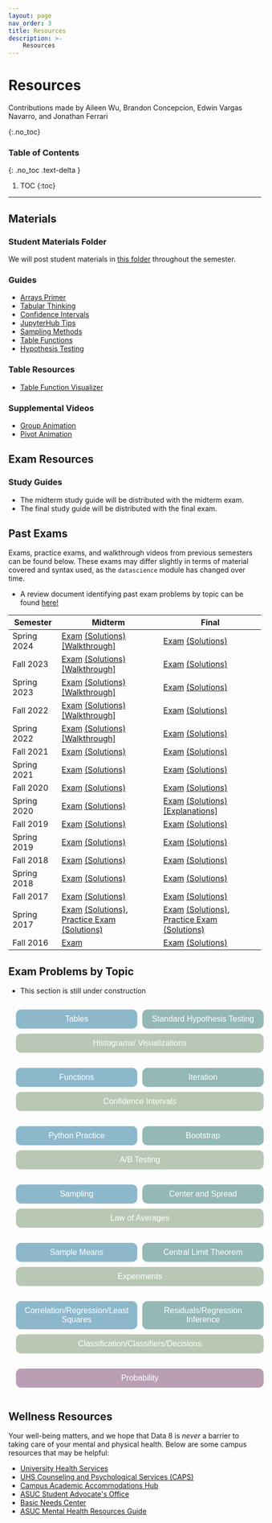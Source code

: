```yaml
---
layout: page
nav_order: 3
title: Resources
description: >-
    Resources
---
```

# Resources
Contributions made by Aileen Wu, Brandon Concepcion, Edwin Vargas Navarro, and Jonathan Ferrari

{:.no_toc}

### Table of Contents
{: .no_toc .text-delta }

1. TOC
{:toc}

---

## Materials

### Student Materials Folder
We will post student materials in [this folder](https://drive.google.com/drive/folders/16o8duRO-J-EnnWiue1QJjyHW9BQFetDJ?usp=drive_link) throughout the semester.

### Guides
* [Arrays Primer](https://drive.google.com/file/d/1SzpKe_SnFf9_mkLyhETz5-AiaBJBYJDv/view?usp=sharing)
* [Tabular Thinking](https://drive.google.com/file/d/1D9PXUgDLXjFBXZoyGVSKpzk0nKQziDTP/view?usp=sharing)
* [Confidence Intervals](https://drive.google.com/file/d/1MTHu81FjF2SKps4a6x_N_sMWcFs2APx4/view?usp=sharing)
* [JupyterHub Tips](https://drive.google.com/file/d/1vA4x3RIwCq8jY4KvTRpqrnmASS7Se1Bn/view?usp=sharing)
* [Sampling Methods](https://drive.google.com/file/d/1k8uNN0Bg7J0BTgK-0Z5glDNtd_5FTJQl/view?usp=sharing)
* [Table Functions](https://drive.google.com/file/d/1j2hjhweJdGWW0EdvmjGHsXFUatXIZax4/view?usp=sharing)
* [Hypothesis Testing](https://drive.google.com/file/d/1s9e252XRIUYxNeI8dNG4D0f8B9iwEv6x/view?usp=sharing)

### Table Resources
* [Table Function Visualizer](https://www.data8.org/interactive_table_functions/)

### Supplemental Videos
* [Group Animation](https://youtu.be/HLoYTCUP0fc?si=J160YHimo01SVKl0)
* [Pivot Animation](https://youtu.be/4WzXo8eKLAg?si=dWrB6Vedh041wV-N)

## Exam Resources

### Study Guides
* The midterm study guide will be distributed with the midterm exam.
* The final study guide will be distributed with the final exam.

## Past Exams
Exams, practice exams, and walkthrough videos from previous semesters can be found below. These exams may differ slightly in terms of material covered and syntax used, as the `datascience` module has changed over time.
* A review document identifying past exam problems by topic can be found [here!](https://docs.google.com/document/d/1zed6Q9LAgUvCoazdGMOd5K0FpLcfZF-IMZMyGzTOFfk/edit?usp=sharing) 

| Semester | Midterm | Final |
| -- | -- | -- |
| Spring 2024 | [Exam](https://docs.google.com/viewer?url=https://github.com/data-8/archived-exams/raw/master/data8_sp24_midterm.pdf) [(Solutions)](https://docs.google.com/viewer?url=https://github.com/data-8/archived-exams/raw/master/data8-sp24-midterm-solutions.pdf) [[Walkthrough]](https://drive.google.com/drive/folders/1rkUU1top70Ut18ejsf3MfOI35z-TW0ex) |[Exam](https://drive.google.com/file/d/1ciI_bVnfs0u1ZaxvIvGJmDdTI-IKOxwG/view) [(Solutions)](https://drive.google.com/file/d/1Bur5LJcl44NfQyvBbI_N0cRGEz6hdaVp/view) | 
| Fall 2023 | [Exam](https://drive.google.com/file/d/1Oc_4GGZE8aozXbAJYDeEwFs-pdArYMNY/view?usp=sharing) [(Solutions)](https://docs.google.com/viewer?url=https://github.com/data-8/archived-exams/raw/master/data8-fa23-midterm-sol.pdf) [[Walkthrough]](https://drive.google.com/drive/folders/1Mo50-BqxISJTU1jKV8LtfSiQc-9GRiTF?usp=share_link)| [Exam](https://docs.google.com/viewer?url=https://github.com/data-8/archived-exams/raw/master/data8-fa23-final.pdf) [(Solutions)](https://docs.google.com/viewer?url=https://github.com/data-8/archived-exams/raw/master/data8-fa23-final-sols.pdf) | 
| Spring 2023 | [Exam](https://docs.google.com/viewer?url=https://github.com/data-8/archived-exams/raw/master/data8-sp23-midterm.pdf) [(Solutions)](https://docs.google.com/viewer?url=https://github.com/data-8/archived-exams/raw/master/data8-sp23-midterm-solutions.pdf) [[Walkthrough]](https://drive.google.com/drive/u/1/folders/1Thm3volFpFWC1QkNsJyWOgIG5bwvE7sO)| [Exam](https://docs.google.com/viewer?url=https://github.com/data-8/archived-exams/raw/master/data8-sp23-final.pdf) [(Solutions)](https://docs.google.com/viewer?url=https://github.com/data-8/archived-exams/raw/master/data8-sp23-final-sol.pdf) |
| Fall 2022 | [Exam](https://docs.google.com/viewer?url=https://github.com/data-8/archived-exams/raw/master/data8-fa22-mt_printed.pdf) [(Solutions)](https://docs.google.com/viewer?url=https://github.com/data-8/archived-exams/raw/master/data8-fa22-mt_solution.pdf) [[Walkthrough]](https://drive.google.com/drive/folders/1Uk3HbQ17PlzItvoOKEGIJoMbLq-AFyHo?usp=sharing) | [Exam](https://drive.google.com/file/d/1lMEUafOXIJvWw0Fh_zo2XeE44EMAhC9m/view?usp=sharing) [(Solutions)](https://docs.google.com/viewer?url=https://github.com/data-8/archived-exams/raw/master/data8_fa22_final_sols.pdf) |
| Spring 2022 | [Exam](https://docs.google.com/viewer?url=https://github.com/data-8/archived-exams/raw/master/data8-sp22-midterm.pdf) [(Solutions)](https://docs.google.com/viewer?url=https://github.com/data-8/archived-exams/raw/master/data8-sp22-midterm-solution.pdf) [[Walkthrough]](https://drive.google.com/drive/folders/1kgOV6o5L4Wu6PBAC0GgJb9OrrI5D0PZq?usp=sharing) | [Exam](https://docs.google.com/viewer?url=https://github.com/data-8/archived-exams/raw/master/data8-sp22-final.pdf) [(Solutions)](https://docs.google.com/viewer?url=https://github.com/data-8/archived-exams/raw/master/data8-sp22-final-sols.pdf) |
| Fall 2021 | [Exam](https://docs.google.com/viewer?url=https://github.com/data-8/archived-exams/raw/master/data8-fa21-midterm.pdf) [(Solutions)](https://docs.google.com/viewer?url=https://github.com/data-8/archived-exams/raw/master/data8-fa21-midterm-solutions.pdf) | [Exam](https://docs.google.com/viewer?url=https://github.com/data-8/archived-exams/raw/master/data8-fa21-final.pdf) [(Solutions)](https://docs.google.com/viewer?url=https://github.com/data-8/archived-exams/raw/master/data8-fa21-final-solns.pdf) |
| Spring 2021 | [Exam](https://docs.google.com/viewer?url=https://github.com/data-8/archived-exams/raw/master/data8-sp21-midterm.pdf) [(Solutions)](https://docs.google.com/viewer?url=https://github.com/data-8/archived-exams/raw/master/data8-sp21-midterm-solutions.pdf) | [Exam](https://docs.google.com/viewer?url=https://github.com/data-8/archived-exams/raw/master/data8-sp21-final.pdf) [(Solutions)](https://docs.google.com/viewer?url=https://github.com/data-8/archived-exams/raw/master/data8-sp21-final-sols.pdf) |
| Fall 2020 | [Exam](https://docs.google.com/viewer?url=https://github.com/data-8/archived-exams/raw/master/data8-fa20-midterm.pdf) [(Solutions)](https://docs.google.com/viewer?url=https://github.com/data-8/archived-exams/raw/master/data8-fa20-midterm-solution.pdf) | [Exam](https://docs.google.com/viewer?url=https://github.com/data-8/archived-exams/raw/master/data8-fa20-final.pdf) [(Solutions)](https://docs.google.com/viewer?url=https://github.com/data-8/archived-exams/raw/master/data8-fa20-final-solns.pdf) |
| Spring 2020 | [Exam](https://docs.google.com/viewer?url=https://github.com/data-8/archived-exams/raw/master/data8-sp20-midterm.pdf) [(Solutions)](https://docs.google.com/viewer?url=https://github.com/data-8/archived-exams/raw/master/data8-sp20-midterm-sols.pdf) | [Exam](https://docs.google.com/viewer?url=https://github.com/data-8/archived-exams/raw/master/data8-sp20-final.pdf) [(Solutions)](https://docs.google.com/viewer?url=https://github.com/data-8/archived-exams/raw/master/data8-sp20-final-sols.pdf) [[Explanations]](https://docs.google.com/document/d/1WqgRDDwyL98Y4WROVURR2-EWjmTXJTPczpT662XIkk4/edit?usp=sharing) |
| Fall 2019 | [Exam](https://docs.google.com/viewer?url=https://github.com/data-8/archived-exams/raw/master/data8-fa19-midterm.pdf) [(Solutions)](https://docs.google.com/viewer?url=https://github.com/data-8/archived-exams/raw/master/data8-fa19-midterm-solutions.pdf) | [Exam](https://docs.google.com/viewer?url=https://github.com/data-8/archived-exams/raw/master/data8-fa19-final.pdf) [(Solutions)](https://docs.google.com/viewer?url=https://github.com/data-8/archived-exams/raw/master/data8-fa19-final-solution.pdf) |
| Spring 2019 | [Exam](https://docs.google.com/viewer?url=https://github.com/data-8/archived-exams/raw/master/data8-sp19-midterm.pdf) [(Solutions)](https://docs.google.com/viewer?url=https://github.com/data-8/archived-exams/raw/master/data8-sp19-midterm-sols.pdf) | [Exam](https://docs.google.com/viewer?url=https://github.com/data-8/archived-exams/raw/master/data8-sp19-final.pdf) [(Solutions)](https://docs.google.com/viewer?url=https://github.com/data-8/archived-exams/raw/master/data8-sp19-final-sol.pdf) |
| Fall 2018 | [Exam](https://docs.google.com/viewer?url=https://github.com/data-8/archived-exams/raw/master/data8-fa18-midterm.pdf) [(Solutions)](https://docs.google.com/viewer?url=https://github.com/data-8/archived-exams/raw/master/data8-fa18-midterm-sols.pdf) | [Exam](https://docs.google.com/viewer?url=https://github.com/data-8/archived-exams/raw/master/data8-fa18-final.pdf) [(Solutions)](https://docs.google.com/viewer?url=https://github.com/data-8/archived-exams/raw/master/data8-fa18-final-solution.pdf)|
| Spring 2018 | [Exam](https://docs.google.com/viewer?url=https://github.com/data-8/archived-exams/raw/master/data8-sp18-midterm.pdf) [(Solutions)](https://docs.google.com/viewer?url=https://github.com/data-8/archived-exams/raw/master/data8-sp18-midterm-sols.pdf) | [Exam](https://docs.google.com/viewer?url=https://github.com/data-8/archived-exams/raw/master/data8-sp18-final.pdf) [(Solutions)](https://docs.google.com/viewer?url=https://github.com/data-8/archived-exams/raw/master/data8-sp18-final-sols.pdf) |
| Fall 2017 | [Exam](https://docs.google.com/viewer?url=https://github.com/data-8/archived-exams/raw/master/data8-fa17-midterm.pdf) [(Solutions)](https://docs.google.com/viewer?url=https://github.com/data-8/archived-exams/raw/master/data8-fa17-midterm-solution.pdf) | [Exam](https://docs.google.com/viewer?url=https://github.com/data-8/archived-exams/raw/master/data8-fa17-final.pdf) [(Solutions)](https://docs.google.com/viewer?url=https://github.com/data-8/archived-exams/raw/master/data8-fa17-final-sols.pdf) |
| Spring 2017 | [Exam](https://docs.google.com/viewer?url=https://github.com/data-8/archived-exams/raw/master/data8-sp17-midterm.pdf) [(Solutions)](https://docs.google.com/viewer?url=https://github.com/data-8/archived-exams/raw/master/data8-sp17-midterm-solution.pdf), [Practice Exam](https://docs.google.com/viewer?url=https://github.com/data-8/archived-exams/raw/master/data8-sp17-practice.pdf) [(Solutions)](https://docs.google.com/viewer?url=https://github.com/data-8/archived-exams/raw/master/data8-sp17-practice-solution.pdf) | [Exam](https://docs.google.com/viewer?url=https://github.com/data-8/archived-exams/raw/master/data8-sp17-final.pdf) [(Solutions)](https://docs.google.com/viewer?url=https://github.com/data-8/archived-exams/raw/master/data8-sp17-final-solution.pdf), [Practice Exam](https://docs.google.com/viewer?url=https://github.com/data-8/archived-exams/raw/master/data8-sp17-practice-final.pdf) [(Solutions)](https://docs.google.com/viewer?url=https://github.com/data-8/archived-exams/raw/master/data8-sp17-practice-final-solution.pdf) |
| Fall 2016 |  [Exam](https://docs.google.com/viewer?url=https://github.com/data-8/archived-exams/raw/master/data8-fa16-midterm.pdf) | [Exam](https://docs.google.com/viewer?url=https://github.com/data-8/archived-exams/raw/master/data8-fa16-final.pdf) [(Solutions)](https://docs.google.com/viewer?url=https://github.com/data-8/archived-exams/raw/master/data8-fa16-final-sols.pdf) |

## Exam Problems by Topic
* This section is still under construction 

<script>
function toggleVisibility(id) {
  var element = document.getElementById(id);
  var currentDisplay = window.getComputedStyle(element).display;
  if (currentDisplay === 'block') {
    element.style.display = 'none';
  } else {
    element.style.display = 'block';
  }
}
</script>

<style>
    #dropdownContainer {
    display: flex;
    flex-direction: row; /* Ensure items are laid out in a row */
    flex-wrap: wrap; /* Allow items to wrap onto the next line if space runs out */
    justify-content: space-between; /* Distribute space between items evenly */
    align-items: stretch; /* Stretch items to fill the container vertically */
    width: 100%; /* Ensure the container takes full width */
    padding: 10px; /* Optional: Adds some space inside the container */
}

.dropdownWrapper {
    flex: 1 1 20%; /* Flex grow, shrink, and basis set for responsive sizing */
    min-width: 180px; /* Minimum width to maintain readability and appearance */
    margin: 5px; /* Spacing between buttons */
}

.dropdown button {
    width: 100%; /* Ensure the button stretches to the full width of its container */
    padding: 10px; /* Adjust padding to control the button's inner spacing */
    font-size: 16px;
    color: white;
    background-color: #8db8cc;
    border: none;
    cursor: pointer;
    height: 100%; /* Make the button fill its container vertically */
    border-radius: 10px; /* Adds slightly rounded corners */
    transition: box-shadow 0.25s;
}

.dropdown button:hover{
    box-shadow: 
        0 2px 4px rgba(0, 0, 0, 0.07),  /* Side shadow */
        0 4px 8px rgba(0, 0, 0, 0.13); /* Bottom shadow more pronounced */
}

.dropdownContent {
    display: none; /* Keep content hidden by default */
    background-color: #f4f4f4;
    padding: 5px;
    box-shadow: 0 4px 8px rgba(0,0,0,0.1); /* Optional: Adds shadow for better visibility */
    z-index: 1; /* Ensures dropdown content lays on top of other content if expanded */
}
</style>

<div id="dropdownContainer">
    <div class="dropdownWrapper">
        <div class="dropdown" id="Tablesdropdown">
            <button onclick="toggleVisibility('tableContent')">Tables</button>
            <div id="tableContent" class="dropdownContent">
                <ul>
                  <li><a href="https://www.data8.org/su24/exams/Sp22_Final.pdf#page=4" target="_blank">Spring 2022 Final Q2</a></li>
                  <li><a href="https://www.data8.org/su24/exams/Sp22_Midterm.pdf#page=2" target="_blank">Spring 2022 Midterm Q1</a></li>
                  <li><a href="https://www.data8.org/su24/exams/Sp22_Midterm.pdf#page=9" target="_blank">Spring 2022 Midterm Q2b</a></li>
                  <li><a href="https://www.data8.org/su24/exams/Fa21_Final.pdf#page=15" target="_blank">Fall 2021 Final Q12</a></li>
                  <li><a href="https://www.data8.org/su24/exams/Fa21_Final.pdf#page=2" target="_blank">Fall 2021 Final Q2</a></li>
                  <li><a href="https://www.data8.org/su24/exams/Fa21_Midterm.pdf#page=3" target="_blank">Fall 2021 Midterm Q1</a></li>
                  <li><a href="https://www.data8.org/su24/exams/Fa21_Midterm.pdf#page=5" target="_blank">Fall 2021 Midterm Q2</a></li>
                  <li><a href="https://www.data8.org/su24/exams/Sp21_Final.pdf#page=14" target="_blank">Spring 2021 Final Q3</a></li>
                  <li><a href="https://www.data8.org/su24/exams/Sp21_Midterm.pdf#page=4" target="_blank">Spring 2021 Midterm Q1</a></li>
                  <li><a href="https://www.data8.org/su24/exams/Fa20_Final.pdf#page=3" target="_blank">Fall 2020 Final Q1</a></li>
                  <li><a href="https://www.data8.org/su24/exams/Fa20_Midterm.pdf#page=9" target="_blank">Fall 2020 Midterm Q5</a></li>
                  <li><a href="https://www.data8.org/su24/exams/Sp20_Midterm.pdf#page=4" target="_blank"> Spring 2020 Midterm Q2 (e - f) </a></li>
                  <li><a href="https://www.data8.org/su24/exams/Sp20_Midterm.pdf#page=6" target="_blank">Spring 2020 Midterm Q3(e - f, i, j)</a></li>
                  <li>Fall 2019 Midterm Q2e</li>
                  <li>Fall 2019 Midterm Q4</li>
                  <li>Spring 2019 Final Q3, 7</li>
                  <li>Spring 2019 Midterm Q3</li>
                  <li>Fall 2018 Final Q2 (a - f)</li>
                  <li>Spring 2018 Final Q5</li>
                  <li><a href="https://www.data8.org/su24/exams/Fa18_Midterm.pdf#page=3" target="_blank">Fall 2018 Midterm Q2</a></li>
                  <li>Spring 2018 Midterm Q1</li>
                  <li>Fall 2017 Final Q1</li>
                  <li>Spring 2017 Final Q1</li>
                  <li>Spring 2017 Practice Final Q1</li>
                  <li>Spring 2017 Midterm Q1</li>
                  <li>Summer 2017 Midterm Q1</li>
                  <li>Fall 2016 Final Q9</li>
              </ul>
            </div>
        </div>
    </div>
    <div class="dropdownWrapper" id="hypothesistestingdropdown">
        <div class = "dropdown">
            <button onclick="toggleVisibility('htestingContent')" style="background-color: #93b8b6;">Standard Hypothesis Testing</button>
            <div id="htestingContent" class="dropdownContent">
                <ul>
                  <li><a href="https://www.data8.org/su24/exams/Sp22_Final.pdf#page=18" target="_blank">Spring 2022 Final Q6e</a></li>
                  <li><a href="https://www.data8.org/su24/exams/Sp22_Final.pdf#page=3" target="_blank">Spring 2022 Final Q1k</a></li>
                  <li><a href="https://www.data8.org/su24/exams/Sp22_Midterm.pdf#page=13" target="_blank">Spring 2022 Midterm Q4</a></li>
                  <li><a href="https://www.data8.org/su24/exams/Fa21_Final.pdf#page=7" target="_blank">Fall 2021 Final Q6</a></li>
                  <li><a href="https://www.data8.org/su24/exams/Fa21_Midterm.pdf#page=10" target="_blank">Fall 2021 Midterm Q6</a></li>
                  <li><a href="https://www.data8.org/su24/exams/Sp21_Final.pdf#page=7" target="_blank">Spring 2021 Final Q1b</a></li>
                  <li><a href="https://www.data8.org/su24/exams/Sp21_Midterm.pdf#page=15" target="_blank">Spring 2021 Midterm Q5</a></li>
                  <li><a href="https://www.data8.org/su24/exams/Fa20_Final.pdf#page=18" target="_blank">Fall 2020 Final Q7</a></li>
                  <li><a href="https://www.data8.org/su24/exams/Fa20_Midterm.pdf#page=14" target="_blank">Fall 2020 Midterm Q7</a></li>
                  <li><a href ="https://www.data8.org/su24/exams/Sp20_Midterm.pdf#page=8" target = "_blank"> Spring 2020 Midterm Q4 (a - c)</a></li>
                  <li><a href="https://www.data8.org/su24/exams/Sp20_Midterm.pdf#page=7" target = "_blank">Spring 2020 Midterm Q3k</a></li>
                  <li>Fall 2019 Midterm Q6</li>
                  <li>Fall 2019 Midterm Q3 (e - g, h, i)</li>
                  <li>Spring 2019 Final Q5</li>
                  <li>Spring 2019 Midterm Q6</li>
                  <li>Spring 2019 Midterm Q2a</li>
                  <li>Fall 2018 Final Q4 (f - h)</li>
                  <li>Fall 2018 Final Q3</li>
                  <li><a href="https://www.data8.org/su24/exams/Fa18_Midterm.pdf#page=4" target="_blank">Fall 2018 Midterm Q3</a></li>
                  <li>Spring 2018 Final Q8</li>
                  <li>Spring 2018 Midterm Q5 (b - d)</li>
                  <li>Spring 2018 Midterm Q4</li>
                  <li>Fall 2017 Final Q3</li>
                  <li>Spring 2017 Practice Final Q4</li>
                  <li>Spring 2017 Final Q2</li>
                  <li>Spring 2017 Midterm Q4</li>
                  <li>Summer 2017 Midterm Q4</li>
                  <li>Fall 2016 Final Q15</li>
                  <li>Fall 2016 Final Q13</li>
                  <li>Fall 2016 Final Q4</li>
                </ul>
            </div>
        </div>
    </div>  
    <div class="dropdownWrapper" id="histdropdown">
        <div class = "dropdown">
            <button onclick="toggleVisibility('histContent')" style="background-color:#b9c8b5;">Histograms/ Visualizations</button>
            <div id="histContent" class="dropdownContent">
                <ul>
                    <li><a href="https://www.data8.org/su24/exams/Sp22_Final.pdf#page=19" target="_blank">Spring 2022 Final Q7(a, b)</a></li>
                    <li><a href="https://www.data8.org/su24/exams/Sp22_Final.pdf#page=9" target="_blank">Spring 2022 Final Q3h</a></li>
                    <li><a href="https://www.data8.org/su24/exams/Sp22_Midterm.pdf#page=8" target="_blank">Spring 2022 Midterm Q2</a></li>
                    <li><a href="https://www.data8.org/su24/exams/Sp22_Midterm.pdf#page=6" target="_blank">Spring 2022 Midterm Q1e</a></li>
                    <li><a href="https://www.data8.org/su24/exams/Fa21_Final.pdf#page=4" target="_blank">Fall 2021 Final Q3</a></li>
                    <li><a href="https://www.data8.org/su24/exams/Fa21_Midterm.pdf#page=18" target="_blank">Fall 2021 Midterm Q9</a></li>
                    <li><a href="https://www.data8.org/su24/exams/Fa21_Midterm.pdf#page=11" target="_blank">Fall 2021 Midterm Q6b</a></li>
                    <li><a href="https://www.data8.org/su24/exams/Fa21_Midterm.pdf#page=8" target="_blank">Fall 2021 Midterm Q5</a></li>
                    <li><a href="https://www.data8.org/su24/exams/Sp21_Final.pdf#page=29" target="_blank">Spring 2021 Final Q7 (a - c)</a></li>
                    <li><a href="https://www.data8.org/su24/exams/Sp21_Midterm.pdf#page=23" target="_blank">Spring 2021 Midterm Q7</a></li>
                    <li><a href="https://www.data8.org/su24/exams/Sp21_Midterm.pdf#page=18" target="_blank">Spring 2021 Midterm Q6</a></li>
                    <li><a href="https://www.data8.org/su24/exams/Fa20_Final.pdf#page=11" target="_blank">Fall 2020 Final Q5b</a></li>
                    <li><a href="https://www.data8.org/su24/exams/Fa20_Final.pdf#page=9" target="_blank">Fall 2020 Final Q4g</a></li>
                    <li><a href="https://www.data8.org/su24/exams/Fa20_Midterm.pdf#page=6" target="_blank">Fall 2020 Midterm Q3</a></li>
                    <li><a href="https://www.data8.org/su24/exams/Fa20_Midterm.pdf#page=5" target="_blank">Fall 2020 Midterm Q2</a></li>
                    <li><a href="https://www.data8.org/su24/exams/Sp20_Midterm.pdf#page=5" target="_blank">Spring 2020 Midterm Q3 (a - d)</a></li>
                    <li><a href="https://www.data8.org/su24/exams/Sp20_Midterm.pdf#page=3" target="_blank">Spring 2020 Midterm Q2 (a - d)</a></li>
                    <li>Fall 2019 Midterm Q5</li>
                    <li>Fall 2019 Midterm Q2 (a - d)</li>
                    <li>Spring 2019 Midterm Q6e</li>
                    <li>Spring 2019 Midterm Q4</li>
                    <li>Spring 2019 Midterm Q2b</li>
                    <li><a href="https://www.data8.org/su24/exams/Fa18_Midterm.pdf#page=2" target="_blank">Fall 2018 Midterm Q1</a></li>
                    <li>Spring 2018 Midterm Q6</li>
                    <li>Spring 2017 Practice Final Q2</li>
                    <li>Spring 2017 Midterm Q2</li>
                    <li>Summer 2017 Midterm Q3</li>
                    <li>Fall 2016 Final Q14</li>
                    <li>Fall 2016 Final Q11</li>
                    <li>Fall 2016 Final Q10</li>
                    <li>Fall 2016 Final Q8</li>
                    <li>Fall 2016 Final Q6</li>
                    <li>Fall 2016 Final Q2</li>
                </ul>
            </div>
        </div>
    </div>
</div>
<div id="dropdownContainer">
     <div class="dropdownWrapper">
    <div class="dropdown" id="functionsdropdown">
      <button onclick="toggleVisibility('functionsContent')">Functions</button>
      <div id="functionsContent" class="dropdownContent">
       <ul>
              <li><a href="https://www.data8.org/su24/exams/Sp22_Final.pdf#page=22" target="_blank">Spring 2022 Final Q7h</a></li>
              <li><a href="https://www.data8.org/su24/exams/Sp22_Final.pdf#page=17" target="_blank">Spring 2022 Final Q6d</a></li>
              <li><a href="https://www.data8.org/su24/exams/Fa21_Final.pdf#page=8" target="_blank">Fall 2021 Final Q6f</a></li>
              <li><a href="https://www.data8.org/su24/exams/Fa21_Final.pdf#page=7" target="_blank">Fall 2021 Final Q6a</a></li>
              <li><a href="https://www.data8.org/su24/exams/Fa21_Final.pdf#page=3" target="_blank">Fall 2021 Final Q2d</a></li>
              <li><a href="https://www.data8.org/su24/exams/Fa21_Final.pdf#page=2" target="_blank">Fall 2021 Final Q1</a></li>
              <li><a href="https://www.data8.org/su24/exams/Fa21_Midterm.pdf#page=14" target="_blank">Fall 2021 Midterm Q8a</a></li>
              <!--> This one don't match
              <li><a href="https://www.data8.org/su24/exams/Fa21_Midterm.pdf#page=3" target="_blank">Fall 2021 Midterm Q4 (h, i)</c></li>
              -->
              <li><a href="https://www.data8.org/su24/exams/Fa20_Final.pdf#page=10" target="_blank">Fall 2020 Final Q5a</a></li>
              <li><a href="https://www.data8.org/su24/exams/Sp20_Midterm.pdf#page=6" target="_blank">Spring 2020 Midterm Q3h</a></li>
              <li>Spring 2019 Midterm Q4d</li>
              <li><a href="https://www.data8.org/su24/exams/Fa18_Midterm.pdf#page=3" target="_blank">Fall 2018 Midterm Q2g</a></li>
          </ul>
      </div>
    </div>
  </div>
    <div class="dropdownWrapper" id="iterationdropdown">
        <div class = "dropdown">
            <button onclick="toggleVisibility('iterationContent')" style="background-color: #93b8b6;">Iteration</button>
            <div id="iterationContent" class="dropdownContent">
                <ul>
                    <li><a href="https://www.data8.org/su24/exams/Fa21_Midterm.pdf#page=15" target="_blank">Fall 2021 Midterm Q8b</a></li>
                    <li><a href="https://www.data8.org/su24/exams/Fa20_Midterm.pdf#page=7" target="_blank">Fall 2020 Midterm Q4 (f, g)</a></li>
                    <li>Fall 2019 Midterm Q3g</li>
                    <li>Spring 2019 Midterm Q6d</li>
                    <li>Spring 2019 Midterm Q2c</li>
                    <li><a href="https://www.data8.org/su24/exams/Fa18_Midterm.pdf#page=5" target="_blank">Fall 2018 Midterm Q3d</a></li>
                    <li>Spring 2018 Midterm Q2</li>
                    <li>Spring 2017 Midterm Q3b</li>
                </ul>
            </div>
        </div>
    </div>
    <div class="dropdownWrapper" id="confidencedropdown">
        <div class = "dropdown">
            <button onclick="toggleVisibility('confidenceContent')" style="background-color: #b9c8b5;">Confidence Intervals</button>
            <div id="confidenceContent" class="dropdownContent">
                <ul>
                  <li><a href="https://www.data8.org/su24/exams/Sp22_Final.pdf#page=7" target="_blank">Spring 2022 Final Q3 (a - g)</a></li>
                  <li><a href="https://www.data8.org/su24/exams/Sp22_Final.pdf#page=2" target="_blank">Spring 2022 Final Q1f</a></li>
                  <li><a href="https://www.data8.org/su24/exams/Fa21_Final.pdf#page=13" target="_blank">Fall 2021 Final Q10</a></li>
                  <li><a href="https://www.data8.org/su24/exams/Fa21_Final.pdf#page=12" target="_blank">Fall 2021 Final Q9</a></li>
                  <li><a href="https://www.data8.org/su24/exams/Fa21_Final.pdf#page=6" target="_blank">Fall 2021 Final Q5b</a></li>
                  <li><a href="https://www.data8.org/su24/exams/Sp21_Final.pdf#page=22" target="_blank">Spring 2021 Final Q4 (d - h)</a></li>
                  <li><a href="https://www.data8.org/su24/exams/Sp21_Final.pdf#page=10" target="_blank">Spring 2021 Final Q2 (d, e)</a></li>
                  <li><a href="https://www.data8.org/su24/exams/Fa20_Final.pdf#page=15" target="_blank">Fall 2020 Final Q6</a></li>
                  <li>Spring 2018 Final Q6</li>
                  <li>Spring 2018 Final Q1</li>
                </ul>
            </div>
        </div>
    </div>
</div>




<div id="dropdownContainer">
   <div class="dropdownWrapper">
    <div class="dropdown" id="pythonpracticedropdown">
      <button onclick="toggleVisibility('pythonPracticeContent')">Python Practice</button>
      <div id="pythonPracticeContent" class="dropdownContent">
        <ul>
            <li><a href="https://www.data8.org/su24/exams/Sp21_Midterm.pdf#page=9" target="_blank">Spring 2021 Midterm Q2</a></li>
            <li><a href="https://www.data8.org/su24/exams/Fa20_Midterm.pdf#page=7" target="_blank">Fall 2020 Midterm Q4 (a - e)</a></li>
            <li>Fall 2019 Midterm Q1</li>
            <li>Spring 2019 Final Q1</li>
            <li>Spring 2019 Midterm Q1</li>
            <li>Spring 2019 Midterm Q4 (f - g)</li>
         </ul>
      </div>
    </div>
  </div>
    <div class="dropdownWrapper" id="bootstrapdropdown">
        <div class = "dropdown">
            <button onclick="toggleVisibility('bootstrapContent')" style="background-color: #93b8b6;">Bootstrap</button>
            <div id="bootstrapContent" class="dropdownContent">
                <ul>
                  <li><a href="https://www.data8.org/su24/exams/Sp22_Final.pdf#page=16" target="_blank">Spring 2022 Final Q6c</a></li>
                  <li><a href="https://www.data8.org/su24/exams/Fa21_Final.pdf#page=13" target="_blank">Fall 2021 Final Q10</a></li>
                  <li><a href="https://www.data8.org/su24/exams/Fa21_Final.pdf#page=5" target="_blank">Fall 2021 Final Q5a</a></li>
                  <li><a href="https://www.data8.org/su24/exams/Fa20_Final.pdf#page=20" target="_blank">Fall 2020 Final Q7 (c - f)</a></li>
                  <li><a href="https://www.data8.org/su24/exams/Fa20_Final.pdf#page=14" target="_blank">Fall 2020 Final Q5h</a></li>
                  <li>Fall 2018 Final Q5</li>
                  <li>Fall 2018 Final Q3</li>
                  <li>Fall 2016 Final Q16</li>
                  <li>Fall 2016 Final Q12</li>
                  <li>Fall 2016 Final Q7</li>
                </ul>
            </div>
        </div>
    </div>
    <div class="dropdownWrapper" id="ABtestingdropdown">
        <div class = "dropdown">
            <button onclick="toggleVisibility('ABContent')" style="background-color: #b9c8b5;">A/B Testing</button>
            <div id="ABContent" class="dropdownContent">
                <ul>
                  <li><a href="https://www.data8.org/su24/exams/Fa20_Midterm.pdf#page=3" target="_blank">Spring 2021 Final Q1a</a></li>
                  <li><a href="https://www.data8.org/su24/exams/Fa21_Midterm.pdf#page=13" target="_blank">Fall 2021 Midterm Q7</a></li>
                  <li><a href="https://www.data8.org/su24/exams/Fa21_Midterm.pdf#page=8" target="_blank">Fall 2021 Midterm Q5</a></li>
                  <li><a href="https://www.data8.org/su24/exams/Fa21_Midterm.pdf#page=6" target="_blank">Spring 2021 Midterm Q3</a></li>
                  <li><a href="https://www.data8.org/su24/exams/Fa20_Midterm.pdf#page=18" target="_blank">Fall 2020 Midterm Q8</a></li>
                  <li><a href="https://www.data8.org/su24/exams/Sp0_Midterm.pdf#page=9" target="_blank">Spring 2020 Midterm Q4 (d, e)</a></li>
                  <li>Fall 2018 Final Q6</li>
                  <li>Spring 2018 Final Q11</li>
                  <li>Spring 2019 Midterm Q7</li>
                </ul>
            </div>
        </div>
    </div>
</div>


<div id="dropdownContainer">
    <div class="dropdownWrapper" id="samplingdropdown">
        <div class = "dropdown">
            <button onclick="toggleVisibility('samplingContent')">Sampling</button>
            <div id="samplingContent" class="dropdownContent">
                <ul>
                    <li><a href="https://www.data8.org/su24/exams/Fa21_Midterm.pdf#page=16" target="_blank">Fall 2021 Midterm Q8 (c, d)</a></li>
                    <li>Spring 2017 Practice Final Q5</li>
                    <li>Spring 2017 Final Q3</li>
                    <li>Fall 2017 Final Q2, 5 - 7</li>
                </ul>
            </div>
        </div>
    </div>
    <div class="dropdownWrapper" id="centerspread">
        <div class = "dropdown">
            <button onclick="toggleVisibility('centerContent')" style="background-color: #93b8b6;">Center and Spread</button>
            <div id="centerContent" class="dropdownContent">
                <ul>
                  <li><a href="https://www.data8.org/su24/exams/Sp22_Final.pdf#page=3" target="_blank">Spring 2022 Final Q1 (i, j)</a></li>
                  <li><a href="https://www.data8.org/su24/exams/Fa20_Final.pdf#page=15" target="_blank">Fall 2020 Final Q6f</a></li>
                  <li><a href="https://www.data8.org/su24/exams/Sp21_Final.pdf#page=12" target="_blank">Spring 2021 Final Q2f</a></li>
                  <li>Spring 2018 Final Q2</li>
                </ul>
            </div>
        </div>
    </div>
    <div class="dropdownWrapper" id="averagesdropdown">
        <div class = "dropdown">
            <button onclick="toggleVisibility('averagesContent')" style="background-color: #b9c8b5;">Law of Averages</button>
            <div id="averagesContent" class="dropdownContent">
                <ul>
                  <li><a href="https://www.data8.org/su24/exams/Fa18_Midterm.pdf#page=5" target="_blank">Fall 2018 Midterm Q3f</a></li>
                  <li>Spring 2018 Midterm Q5a</li>
                  <li>Spring 2017 Midterm Q3c</li>
                </ul>
            </div>
        </div>
    </div>
</div>

<div id="dropdownContainer">
    <div class="dropdownWrapper" id="samplemeansdropdown">
        <div class = "dropdown">
            <button onclick="toggleVisibility('samplemeansContent')">Sample Means</button>
            <div id="samplemeansContent" class="dropdownContent">
               <ul>
                  <li><a href="https://www.data8.org/su24/exams/Sp22_Final.pdf#page=7" target="_blank">Spring 2022 Final Q3 (b - c, f)</a></li>
                  <li><a href="https://www.data8.org/su24/exams/Fa21_Final.pdf#page=6" target="_blank">Fall 2021 Final Q5b</a></li>
                  <li><a href="https://www.data8.org/su24/exams/Sp21_Final.pdf#page=9" target="_blank">Spring 2021 Final Q2 (a - d)</a></li>
                </ul>
            </div>
        </div>
    </div>
    <div class="dropdownWrapper" id="cltdropdown">
        <div class = "dropdown">
            <button onclick="toggleVisibility('cltContent')" style="background-color: #93b8b6;">Central Limit Theorem</button>
            <div id="cltContent" class="dropdownContent">
                <ul>
                  <li><a href="https://www.data8.org/su24/exams/Sp22_Final.pdf#page=3" target="_blank">Spring 2022 Final Q1(i, j)</a></li>
                  <li><a href="https://www.data8.org/su24/exams/Sp22_Final.pdf#page=3" target="_blank">Spring 2022 Final Q3d</a></li>
                  <li><a href="https://www.data8.org/su24/exams/Sp21_Final.pdf#page=12" target="_blank">Spring 2021 Final Q2f</li>
                  <li>Spring 2018 Final Q2</li>
                </ul>
            </div>
        </div>
    </div>
    <div class="dropdownWrapper" id="experimentsdropdown">
        <div class = "dropdown">
            <button onclick="toggleVisibility('experimentsContent')" style="background-color: #b9c8b5;">Experiments</button>
            <div id="experimentsContent" class="dropdownContent">
                <ul>
                  <li><a href="https://www.data8.org/su24/exams/Fa20_Midterm.pdf#page=3" target="_blank">Fall 2020 Midterm Q1</a></li>
                  <li>Spring 2018 Final Q3</li>
                  <li>Summer 2017 Midterm Q2</li>
                </ul>
            </div>
        </div>
    </div>
</div>

<div id="dropdownContainer">
    <div class="dropdownWrapper" id="correlationdropdown">
        <div class = "dropdown">
            <button onclick="toggleVisibility('corrContent')">Correlation/Regression/Least Squares</button>
            <div id="corrContent" class="dropdownContent">
               <ul>
                  <li><a href="https://www.data8.org/su24/exams/Sp22_Final.pdf#page=2" target="_blank">Spring 2022 Final Q1 (a, f, g, n)</a></li>
                  <li><a href="https://www.data8.org/su24/exams/Sp22_Final.pdf#page=14" target="_blank">Spring 2022 Final Q6 (a - d)</a></li>
                  <li><a href="https://www.data8.org/su24/exams/Fa21_Final.pdf#page=8" target="_blank">Fall 2021 Final Q7</a></li>
                  <li><a href="https://www.data8.org/su24/exams/Sp21_Final.pdf#page=18" target="_blank">Spring 2021 Final Q4 (a - c)</a></li>
                  <li><a href="https://www.data8.org/su24/exams/Fa20_Final.pdf#page=11" target="_blank">Fall 2020 Final Q5 (c, d)</a></li>
                  <li>Fall 2018 Final Q2</li>
                  <li>Fall 2017 Final Q10</li>
                  <li>Spring 2017 Practice Final Q3 (a - c)</li>
                  <li>Spring 2017 Final Q4</li>
               </ul>
            </div>
        </div>
    </div>
    <div class="dropdownWrapper" id="resdropdown">
        <div class = "dropdown">
            <button onclick="toggleVisibility('resContent')" style="background-color:#93b8b6;">Residuals/Regression Inference</button>
            <div id="resContent" class="dropdownContent">
                <ul>
                  <li><a href="https://www.data8.org/su24/exams/Sp22_Final.pdf#page=2" target="_blank">Spring 2022 Final Q1f</a></li>
                  <li><a href="https://www.data8.org/su24/exams/Sp22_Final.pdf#page=19" target="_blank">Spring 2022 Final Q1m</a></li>
                  <li><a href="https://www.data8.org/su24/exams/Sp22_Final.pdf#page=9" target="_blank">Spring 2022 Final Q3h</a></li>
                  <li><a href="https://www.data8.org/su24/exams/Sp21_Final.pdf#page=22" target="_blank">Spring 2021 Final Q4(d - g)</a></li>
                  <li><a href="https://www.data8.org/su24/exams/Sp21_Final.pdf#page=12" target="_blank">Spring 2021 Final Q2g</li>
                  <li><a href="https://www.data8.org/su24/exams/Fa21_Final.pdf#page=10" target="_blank">Fall 2021 Final Q8</a></li>
                  <li><a href="https://www.data8.org/su24/exams/Fa20_Final.pdf#page=13" target="_blank">Fall 2020 Final Q5 (e - i)</a></li>
                  <li>Spring 2019 Final Q7, Q)</li>
                  <li>Fall 2018 Final Q7</li>
                  <li>Spring 2018 Final Q4, Q7</li>
                  <li>Fall 2016 Final Q3</li>
                </ul>
            </div>
        </div>
    </div>
    <div class="dropdownWrapper" id="classifierdropdown">
        <div class = "dropdown">
            <button onclick="toggleVisibility('classContent')" style="background-color:#b9c8b5;">Classification/Classifiers/Decisions</button>
            <div id="classContent" class="dropdownContent">
                <ul>
                  <li><a href="https://www.data8.org/su24/exams/Sp22_Final.pdf#page=7" target="_blank">Spring 2022 Final Q1 (b - d)</a></li>
                  <li><a href="https://www.data8.org/su24/exams/Sp22_Final.pdf#page=20" target="_blank">Spring 2022 Final Q7 (c - h)</a></li>
                  <li><a href="https://www.data8.org/su24/exams/Fa21_Final.pdf#page=17" target="_blank">Fall 2021 Final Q13</a></li>
                  <li><a href="https://www.data8.org/su24/exams/Sp21_Final.pdf#page=29" target="_blank">Spring 2021 Final Q7 (d - f)</a></li>
                  <li><a href="https://www.data8.org/su24/exams/Fa20_Final.pdf#page=7" target="_blank">Fall 2020 Final Q4 (a - f)</a></li>
                  <li><a href="https://www.data8.org/su24/exams/Fa20_Final.pdf#page=24" target="_blank">Fall 2020 Final Q8</a></li>
                  <li>Spring 2019 Final Q4</li>
                  <li>Fall 2018 Final Q1</li>
                  <li>Spring 2018 Final Q9, Q10</li>
                  <li>Fall 2017 Final Q9</li>
                  <li>Spring 2017 Final Q5</li>
                  <li>Spring 2017 Practice Final Q6</li>
                  <li>Fall 2016 Final Q5</li>
                  <li>Fall 2016 Final Q1</li>
                </ul>
            </div>
        </div>
    </div>
</div>
<div id="dropdownContainer">
    <div class="dropdownWrapper" id="probdropdown">
        <div class = "dropdown">
            <button onclick="toggleVisibility('probContent')" style="background-color:#b99eb4;">Probability</button>
            <div id="probContent" class="dropdownContent">
               <ul>
                  <li><a href="https://www.data8.org/su24/exams/Sp22_Final.pdf#page=13" target="_blank">Spring 2022 Final Q5</a></li>
                  <li><a href="https://www.data8.org/su24/exams/Sp22_Final.pdf#page=11" target="_blank">Spring 2022 Final Q4</a></li>
                  <li><a href="https://www.data8.org/su24/exams/Sp22_Final.pdf#page=3" target="_blank">Spring 2022 Final Q1L</a></li>
                  <li><a href="https://www.data8.org/su24/exams/Sp22_Midterm.pdf#page=10" target="_blank">Spring 2022 Midterm Q3</a></li>
                  <li><a href="https://www.data8.org/su24/exams/Fa21_Final.pdf#page=15" target="_blank">Fall 2021 Final Q11</a></li>
                  <li><a href="https://www.data8.org/su24/exams/Fa21_Midterm.pdf#page=6" target="_blank">Fall 2021 Midterm Q3</a></li>
                  <li><a href="https://www.data8.org/su24/exams/Sp21_Final.pdf#page=27" target="_blank">Spring 2021 Final Q6</a></li>
                  <li><a href="https://www.data8.org/su24/exams/Sp21_Final.pdf#page=25" target="_blank">Spring 2021 Final Q5</a></li>
                  <li><a href="https://www.data8.org/su24/exams/Sp21_Midterm.pdf#page=14" target="_blank">Spring 2021 Midterm Q4</a></li>
                  <li><a href="https://www.data8.org/su24/exams/Fa20_Final.pdf#page=6" target="_blank">Fall 2020 Final Q3</a></li>
                  <li><a href="https://www.data8.org/su24/exams/Fa20_Final.pdf#page=5" target="_blank">Fall 2020 Final Q2</a></li>
                  <li><a href="https://www.data8.org/su24/exams/Fa20_Midterm.pdf#page=12" target="_blank">Fall 2020 Midterm Q6</a></li>
                  <li><a href="https://www.data8.org/su24/exams/Sp20_Midterm.pdf#page=2" target="_blank">Spring 2020 Midterm Q1</a></li>
                  <li>Spring 2019 Final Q2, Q6</li>
                  <li>Spring 2019 Midterm Q5</li>
                  <li>Fall 2018 Final Q4</li>
                  <li><a href="https://www.data8.org/su24/exams/Fa18_Midterm.pdf#page=6" target="_blank">Fall 2018 Midterm Q4</a></li>
                  <li>Fall 2017 Final Q8</li>
                  <li>Spring 2018 Midterm Q3</li>
                  <li>Spring 2017 Midterm Q3a</li>
                  <li>Summer 2017 Midterm Q2</li>
                  <li>Fall 2019 Midterm Q3 (a - d)</li>
               </ul>
            </div>
        </div>
    </div>
</div>

## Wellness Resources

Your well-being matters, and we hope that Data 8 is _never_ a barrier to taking care of your mental and physical health. Below are some campus resources that may be helpful:

* [University Health Services](https://uhs.berkeley.edu/)
* [UHS Counseling and Psychological Services (CAPS)](https://uhs.berkeley.edu/caps)
* [Campus Academic Accommodations Hub](https://evcp.berkeley.edu/programs-resources/academic-accommodations-hub)
* [ASUC Student Advocate's Office](https://advocate.berkeley.edu/)
* [Basic Needs Center](https://basicneeds.berkeley.edu/)
* [ASUC Mental Health Resources Guide](https://asuc.org/wp-content/uploads/2018/02/Mental-Health-Resources.pdf)

<script src="../assets/darkmode.js"></script>
<script>
  window.addEventListener("DOMContentLoaded", (event) => {
    onLoad();
});
</script>
